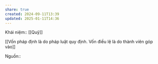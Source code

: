 ```yaml
---
share: true
created: 2024-09-11T13:39
updated: 2025-01-11T14:36
---
```

Khái niệm:: [[Quỹ]]

[[Vốn pháp định là do pháp luật quy định. Vốn điều lệ là do thành viên góp vào]]

Nguồn:: 
